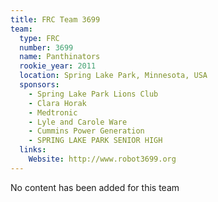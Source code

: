 ```yaml
---
title: FRC Team 3699
team:
  type: FRC
  number: 3699
  name: Panthinators
  rookie_year: 2011
  location: Spring Lake Park, Minnesota, USA
  sponsors:
    - Spring Lake Park Lions Club
    - Clara Horak
    - Medtronic
    - Lyle and Carole Ware
    - Cummins Power Generation
    - SPRING LAKE PARK SENIOR HIGH
  links:
    Website: http://www.robot3699.org
---
```

No content has been added for this team